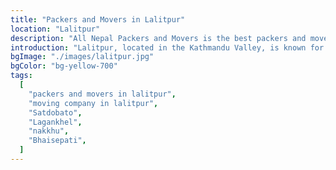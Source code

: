 ```yaml
---
title: "Packers and Movers in Lalitpur"
location: "Lalitpur"
description: "All Nepal Packers and Movers is the best packers and movers in Lalitpur area specializing in large-scale moves and complex relocations. Remeber for any house and office shifting services."
introduction: "Lalitpur, located in the Kathmandu Valley, is known for its blend of historic charm and modern living, making it a sought-after destination for many people. Relocating to/ from Lalitpur's narrow streets and historic architecture and developing urban landscape requires thoughtful preparation and local knowledge."
bgImage: "./images/lalitpur.jpg"
bgColor: "bg-yellow-700"
tags:
  [
    "packers and movers in lalitpur",
    "moving company in lalitpur",
    "Satdobato",
    "Lagankhel",
    "nakkhu",
    "Bhaisepati",
  ]
---
```


<!-- Photo by <a href="https://unsplash.com/@shaouraav?utm_content=creditCopyText&utm_medium=referral&utm_source=unsplash">Shaouraav Shreshtha</a> on <a href="https://unsplash.com/photos/brown-and-gray-concrete-buildings-during-daytime-ubBkQoPergg?utm_content=creditCopyText&utm_medium=referral&utm_source=unsplash">Unsplash</a>
   -->
